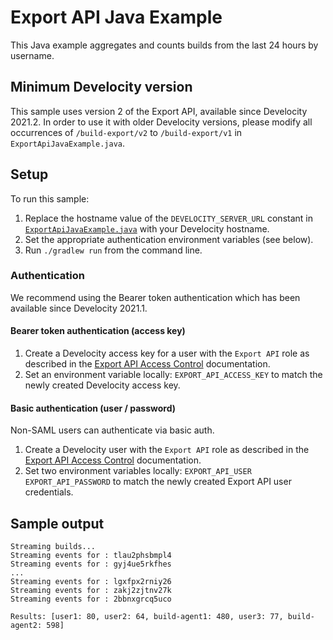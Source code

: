 # Export API Java Example

This Java example aggregates and counts builds from the last 24 hours by username.

## Minimum Develocity version

This sample uses version 2 of the Export API, available since Develocity 2021.2.
In order to use it with older Develocity versions, please modify all occurrences of `/build-export/v2` to `/build-export/v1` in `ExportApiJavaExample.java`.

## Setup

To run this sample:

1. Replace the hostname value of the `DEVELOCITY_SERVER_URL` constant in [`ExportApiJavaExample.java`][ExportApiJavaExample] with your Develocity hostname.
3. Set the appropriate authentication environment variables (see below).
2. Run `./gradlew run` from the command line.

### Authentication

We recommend using the Bearer token authentication which has been available since Develocity 2021.1.

#### Bearer token authentication (access key)

1. Create a Develocity access key for a user with the `Export API` role as described in the [Export API Access Control] documentation.
2. Set an environment variable locally: `EXPORT_API_ACCESS_KEY` to match the newly created Develocity access key.

#### Basic authentication (user / password)

Non-SAML users can authenticate via basic auth.

1. Create a Develocity user with the `Export API` role as described in the [Export API Access Control] documentation.
2. Set two environment variables locally: `EXPORT_API_USER` `EXPORT_API_PASSWORD` to match the newly created Export API user credentials.

## Sample output
```
Streaming builds...
Streaming events for : tlau2phsbmpl4
Streaming events for : gyj4ue5rkfhes
...
Streaming events for : lgxfpx2rniy26
Streaming events for : zakj2zjtnv27k
Streaming events for : 2bbnxgrcq5uco

Results: [user1: 80, user2: 64, build-agent1: 480, user3: 77, build-agent2: 598]
```

[ExportApiJavaExample]: src/main/java/com/gradle/enterprise/export/ExportApiJavaExample.java
[Export API Access Control]: https://docs.gradle.com/enterprise/export-api/#access_control
